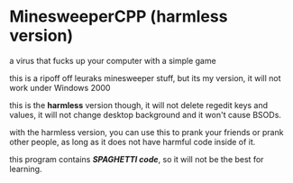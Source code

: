 # MinesweeperCPP (harmless version)
a virus that fucks up your computer with a simple game

this is a ripoff off leuraks minesweeper stuff, but its my version, it will not work under Windows 2000

this is the **harmless** version though, it will not delete regedit keys and values, it will not change desktop background and it won't cause BSODs.

with the harmless version, you can use this to prank your friends or prank other people, as long as it does not have harmful code inside of it.

this program contains _**SPAGHETTI code**_, so it will not be the best for learning.
